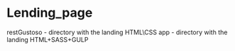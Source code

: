 # Lending_page
restGustoso - directory with the landing HTML\CSS
app - directory with the landing HTML+SASS+GULP 
